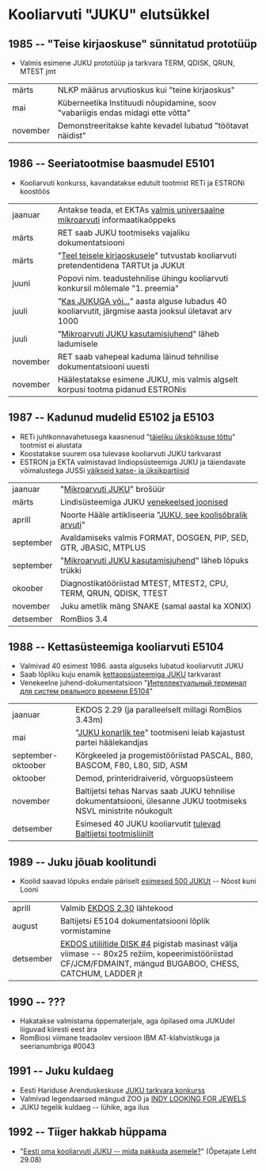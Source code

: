 ﻿# Kooliarvuti "JUKU" elutsükkel

## 1985 -- "Teise kirjaoskuse" sünnitatud prototüüp

* Valmis esimene JUKU prototüüp ja tarkvara TERM, QDISK, QRUN, MTEST jmt

|||
|-|-|
märts    | NLKP määrus arvutioskus kui "teine kirjaoskus"
mai      | Küberneetika Instituudi nõupidamine, soov "vabariigis endas midagi ette võtta"
november | Demonstreeritakse kahte kevadel lubatud "töötavat näidist"


## 1986 -- Seeriatootmise baasmudel E5101

* Kooliarvuti konkurss, kavandatakse edutult tootmist RETi ja ESTRONi koostöös

|||
|-|-|
jaanuar | Antakse teada, et EKTAs [valmis universaalne mikroarvuti](https://dea.digar.ee/?a=d&d=rahvahaal19860105.2.11&srpos=11&e=-------et-25--1--txt-txIN-------------) informaatikaõppeks
märts | RET saab JUKU tootmiseks vajaliku dokumentatsiooni
märts | "[Teel teisele kirjaoskusele](https://www.youtube.com/watch?v=TQupHJ9J7w8)" tutvustab kooliarvuti pretendentidena TARTUt ja JUKUt
juuni | Popovi nim. teadustehnilise ühingu kooliarvuti konkursil mõlemale "1. preemia"
juuli | "[Kas JUKUGA või...](https://arhiiv.err.ee/audio/vaata/kas-jukuga-voi)" aasta alguse lubadus 40 kooliarvutit, järgmise aasta jooksul ületavat arv 1000
juuli | "[Mikroarvuti JUKU kasutamisjuhend](https://arti.ee/juku/Mikroarvuti%20Juku%20E5101%20kasutamisjuhend%201988%20%28168lk%2C%20eesti%20k%29.pdf)" läheb ladumisele
november | RET saab vahepeal kaduma läinud tehnilise dokumentatsiooni uuesti
november | Häälestatakse esimene JUKU, mis valmis algselt korpusi tootma pidanud ESTRONis

## 1987 -- Kadunud mudelid E5102 ja E5103

* RETi juhtkonnavahetusega kaasnenud "[täieliku ükskõiksuse tõttu](https://www.etera.ee/zoom/19156/view?page=108&p=separate&tool=info&view=0,1175,2323,2716)" tootmist ei alustata
* Koostatakse suurem osa tulevase kooliarvuti JUKU tarkvarast
* ESTRON ja EKTA valmistavad lindiopsüsteemiga JUKU ja täiendavate võimalustega JUSSi [väikseid katse- ja üksikpartiisid](https://www.etera.ee/zoom/29230/view?page=84&p=separate&tool=info&view=0,0,2373,3411)

|||
|-|-|
jaanuar   | "[Mikroarvuti JUKU](https://github.com/infoaed/juku3000/blob/master/docs/ekta_juku.pdf)" brošüür
märts     | Lindisüsteemiga JUKU [venekeelsed joonised](https://elektroonikafoorum.com/thread-690-post-4164.html#pid4164)
aprill    | Noorte Hääle artikliseeria "[JUKU, see koolisõbralik arvuti](https://arti.ee/juku/Noorte_H%C3%A4%C3%A4l_1987-04/)"
september | Avaldamiseks valmis FORMAT, DOSGEN, PIP, SED, GTR, JBASIC, MTPLUS
september | "[Mikroarvuti JUKU kasutamisjuhend](https://arti.ee/juku/Mikroarvuti%20Juku%20E5101%20kasutamisjuhend%201988%20%28168lk%2C%20eesti%20k%29.pdf)" läheb lõpuks trükki
okoober   | Diagnostikatööriistad MTEST, MTEST2, CPU, TERM, QRUN, QDISK, TTEST
november  | Juku ametlik mäng SNAKE (samal aastal ka XONIX)
detsember | RomBios 3.4

## 1988 -- Kettasüsteemiga kooliarvuti E5104

* Valmivad 40 esimest 1986. aasta alguseks lubatud kooliarvutit JUKU
* Saab lõpliku kuju enamik [kettaopsüsteemiga JUKU](https://github.com/infoaed/juku3000/blob/master/docs/juku-k%C3%A4sud.md) tarkvarast
* Venekeelne juhend-dokumentatsioon "[Интеллектуальный терминал для систем реального времени E5104](https://arti.ee/juku/JUKU%20E5104%20Kasutusjuhend%203%20osa%20%28286lk%2C%20vene%20k%29.pdf)"

|||
|-|-|
jaanuar            | EKDOS 2.29 (ja paralleelselt millagi RomBios 3.43m)
mai                | "[JUKU konarlik tee](https://www.etera.ee/zoom/29230/view?page=82&p=separate&tool=info&view=0,0,2373,3411)" tootmiseni leiab kajastust partei häälekandjas
september-oktoober | Kõrgkeeled ja progemistööriistad PASCAL, B80, BASCOM, F80, L80, SID, ASM
oktoober           | Demod, printeridraiverid, võrguopsüsteem
november           | Baltijetsi tehas Narvas saab JUKU tehnilise dokumentatsiooni, ülesanne JUKU tootmiseks NSVL ministrite nõukogult
detsember          | Esimesed 40 JUKU kooliarvutit [tulevad Baltijetsi tootmisliinilt](https://dea.digar.ee/?a=d&d=rahvahaal19891111.2.17&srpos=8&e=-------et-25--1--txt-txIN-------------)

## 1989 -- Juku jõuab koolitundi

* Koolid saavad lõpuks endale päriselt [esimesed 500 JUKUt](https://dea.digar.ee/?a=d&d=opetajateleht19900120.1.3&e=-------et-25--1--txt-txIN%7ctxTI%7ctxAU%7ctxTA-------------) -- Nõost kuni Looni

|||
|-|-|
aprill    | Valmib [EKDOS 2.30](https://github.com/infoaed/juku3000/blob/master/src/EKDOS30.ASM) lähtekood
august    | Baltijetsi E5104 dokumentatsiooni lõplik vormistamine
detsember | [EKDOS utiliitide DISK #4](https://github.com/infoaed/juku3000/blob/master/docs/ekdos230.txt) pigistab masinast välja viimase -- 80x25 režiim, kopeerimistööriistad CF/JCM/FDMAINT, mängud BUGABOO, CHESS, CATCHUM, LADDER jt

## 1990 -- ???

* Hakatakse valmistama õppematerjale, aga õpilased oma JUKUdel liiguvad kiiresti eest ära
* RomBiosi viimane teadaolev versioon IBM AT-klahvistikuga ja seerianumbriga #0043

## 1991 -- Juku kuldaeg

* Eesti Hariduse Arenduskeskuse [JUKU tarkvara konkurss](https://dea.digar.ee/?a=d&d=opetajateleht19910126.1.8&e=-------et-25--1--txt-txIN%7ctxTI%7ctxAU%7ctxTA-------------)
* Valmivad legendaarsed mängud ZOO ja [INDY LOOKING FOR JEWELS](https://et.wikipedia.org/wiki/Indy_looking_for_Jewels...)
* JUKU tegelik kuldaeg -- lühike, aga ilus

## 1992 -- Tiiger hakkab hüppama

* "[Eesti oma kooliarvuti JUKU -- mida pakkuda asemele?](https://dea.digar.ee/?a=d&d=opetajateleht19920829.1.4&e=-------et-25--1--txt-txIN%7ctxTI%7ctxAU%7ctxTA-------------)" (Õpetajate Leht 29.08)
